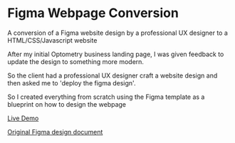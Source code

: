 # Figma Webpage Conversion
A conversion of a Figma website design by a professional UX designer to a HTML/CSS/Javascript website

After my initial Optometry business landing page, I was given feedback to update the design to something more modern.

So the client had a professional UX designer craft a website design and then asked me to 'deploy the figma design'.

So I created everything from scratch using the Figma template as a blueprint on how to design the webpage

[Live Demo](https://boomyville.github.io/optometry-figma)

[Original Figma design document](https://github.com/boomyville/optometry-figma/blob/main/C%20Wel%20Optometry%20Design.pdf)
